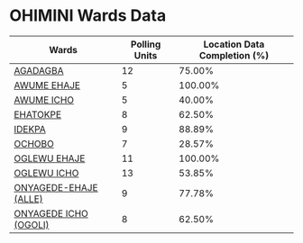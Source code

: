 
# OHIMINI Wards Data

| Wards | Polling Units | Location Data Completion (%) |
| ---- | ----- | ------- |
| [AGADAGBA](./wards/1578-agadagba) | 12 | 75.00% |
| [AWUME EHAJE](./wards/1579-awume-ehaje) | 5 | 100.00% |
| [AWUME ICHO](./wards/1580-awume-icho) | 5 | 40.00% |
| [EHATOKPE](./wards/1581-ehatokpe) | 8 | 62.50% |
| [IDEKPA](./wards/1582-idekpa) | 9 | 88.89% |
| [OCHOBO](./wards/1583-ochobo) | 7 | 28.57% |
| [OGLEWU EHAJE](./wards/1584-oglewu-ehaje) | 11 | 100.00% |
| [OGLEWU ICHO](./wards/1585-oglewu-icho) | 13 | 53.85% |
| [ONYAGEDE-EHAJE (ALLE)](./wards/1586-onyagede-ehaje-(alle)) | 9 | 77.78% |
| [ONYAGEDE ICHO (OGOLI)](./wards/1587-onyagede-icho-(ogoli)) | 8 | 62.50% |





